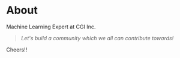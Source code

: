 # About

Machine Learning Expert at CGI Inc.


> _Let's build a community which we all can contribute towards!_


Cheers!!
